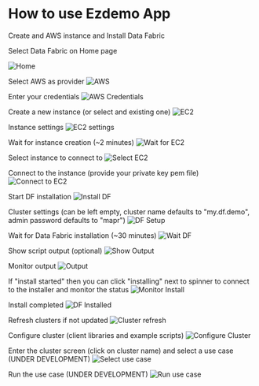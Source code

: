 # How to use Ezdemo App

Create and AWS instance and Install Data Fabric

Select Data Fabric on Home page

![Home](./images/01-home.jpg)

Select AWS as provider
![AWS](./images/02-aws-select.jpg)

Enter your credentials
![AWS Credentials](./images/03-aws-credentials.jpg)

Create a new instance (or select and existing one)
![EC2](./images/04-aws-create-instance.jpg)

Instance settings
![EC2 settings](./images/05-aws-create-instance-settings.jpg)

Wait for instance creation (~2 minutes)
![Wait for EC2](./images/06-aws-wait-instance.jpg)

Select instance to connect to
![Select EC2](./images/07-aws-select-instance.jpg)

Connect to the instance (provide your private key pem file)
![Connect to EC2](./images/08-aws-connect-instance.jpg)

Start DF installation
![Install DF](./images/09-server-installdf.jpg)

Cluster settings (can be left empty, cluster name defaults to "my.df.demo", admin password defaults to "mapr")
![DF Setup](./images/10-df-settings.jpg)

Wait for Data Fabric installation (~30 minutes)
![Wait DF](./images/11-df-wait-install.jpg)

Show script output (optional)
![Show Output](./images/12-show-output.jpg)

Monitor output
![Output](./images/13-output-view.jpg)

If "install started" then you can click "installing" next to spinner to connect to the installer and monitor the status
![Monitor Install](./images/14-monitor-install.jpg)

Install completed
![DF Installed](./images/15-df-installed.jpg)

Refresh clusters if not updated
![Cluster refresh](./images/16-clusters-refresh.jpg)

Configure cluster (client libraries and example scripts)
![Configure Cluster](./images/17-cluster-configure.jpg)

Enter the cluster screen (click on cluster name) and select a use case (UNDER DEVELOPMENT)
![Select use case](./images/18-usecase-select.jpg)

Run the use case (UNDER DEVELOPMENT)
![Run use case](./images/19-usecase-run.jpg)
